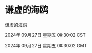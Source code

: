 # 谦虚的海鸥
[谦虚的海鸥](http://219.139.198.207:56308/qxdho/course/base/hotlink/index.php)

2024年 09月 27日 星期五 08:30:02 CST

2024年 09月 27日 星期五 00:30:02 GMT
